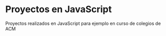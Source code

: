 # Proyectos en JavaScript

Proyectos realizados en JavaScript para ejemplo en curso de colegios de ACM
